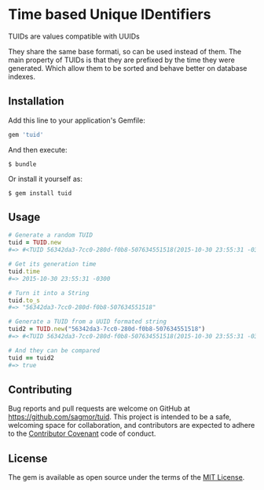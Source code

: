 # Time based Unique IDentifiers

TUIDs are values compatible with UUIDs

They share the same base formati, so can be used instead of them.
The main property of TUIDs is that they are prefixed by the time they
were generated. Which allow them to be sorted and behave better on database
indexes.


## Installation

Add this line to your application's Gemfile:

```ruby
gem 'tuid'
```

And then execute:

    $ bundle

Or install it yourself as:

    $ gem install tuid

## Usage

```ruby
# Generate a random TUID
tuid = TUID.new
#=> #<TUID 56342da3-7cc0-280d-f0b8-507634551518(2015-10-30 23:55:31 -0300)>

# Get its generation time
tuid.time
#=> 2015-10-30 23:55:31 -0300

# Turn it into a String
tuid.to_s
#=> "56342da3-7cc0-280d-f0b8-507634551518"

# Generate a TUID from a UUID formated string
tuid2 = TUID.new("56342da3-7cc0-280d-f0b8-507634551518")
#=> #<TUID 56342da3-7cc0-280d-f0b8-507634551518(2015-10-30 23:55:31 -0300)>

# And they can be compared
tuid == tuid2
#=> true
```

## Contributing

Bug reports and pull requests are welcome on GitHub at https://github.com/sagmor/tuid. This project is intended to be a safe, welcoming space for collaboration, and contributors are expected to adhere to the [Contributor Covenant](http://contributor-covenant.org) code of conduct.


## License

The gem is available as open source under the terms of the [MIT License](http://opensource.org/licenses/MIT).

